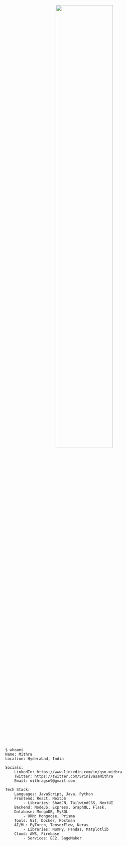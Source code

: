 <p align="center">
    <img src="https://github.com/GsnMithra/GsnMithra/assets/50359897/49fdeafd-2a06-4ba0-891f-71ebb7c934a1" alt="" width="60%">
</p>

```
$ whoami
Name: Mithra
Location: Hyderabad, India

Socials:
    LinkedIn: https://www.linkedin.com/in/gsn-mithra
    Twitter: https://twitter.com/SrinivasaMithra
    Email: mithragsn9@gmail.com

Tech Stack:
    Languages: JavaScript, Java, Python
    Frontend: React, NextJS
        - Libraries: ShadCN, TailwindCSS, NextUI
    Backend: NodeJS, Express, GraphQL, Flask,
    Database: MongoDB, MySQL
        - ORM: Mongoose, Prisma
    Tools: Git, Docker, Postman
    AI/ML: PyTorch, TensorFlow, Keras
        - Libraries: NumPy, Pandas, Matplotlib
    Cloud: AWS, Firebase
        - Services: EC2, SageMaker
```
